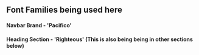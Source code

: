 ## Font Families being used here

#### Navbar Brand - 'Pacifico'

#### Heading Section - 'Righteous' (This is also being being in other sections below)
